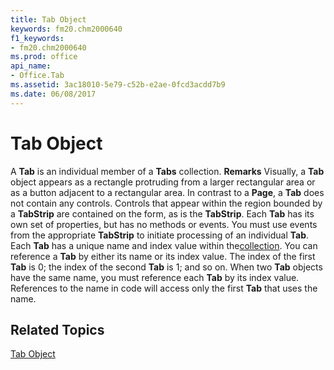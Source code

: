 ```yaml
---
title: Tab Object
keywords: fm20.chm2000640
f1_keywords:
- fm20.chm2000640
ms.prod: office
api_name:
- Office.Tab
ms.assetid: 3ac18010-5e79-c52b-e2ae-0fcd3acdd7b9
ms.date: 06/08/2017
---
```



# Tab Object



A  **Tab** is an individual member of a **Tabs** collection.
 **Remarks**
Visually, a  **Tab** object appears as a rectangle protruding from a larger rectangular area or as a button adjacent to a rectangular area.
In contrast to a  **Page**, a **Tab** does not contain any controls. Controls that appear within the region bounded by a **TabStrip** are contained on the form, as is the **TabStrip**.
Each  **Tab** has its own set of properties, but has no methods or events. You must use events from the appropriate **TabStrip** to initiate processing of an individual **Tab**.
Each  **Tab** has a unique name and index value within the[collection](vbe-glossary.md). You can reference a  **Tab** by either its name or its index value. The index of the first **Tab** is 0; the index of the second **Tab** is 1; and so on. When two **Tab** objects have the same name, you must reference each **Tab** by its index value. References to the name in code will access only the first **Tab** that uses the name.

## Related Topics

[Tab Object](http://msdn.microsoft.com/library/e590b219-ed31-47d6-ba82-32ec40dc7667%28Office.15%29.aspx)


